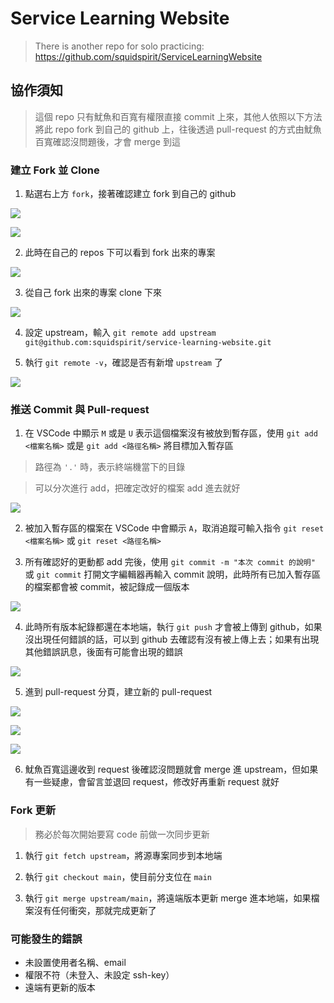 # Service Learning Website

> There is another repo for solo practicing: 
> https://github.com/squidspirit/ServiceLearningWebsite

## 協作須知

> 這個 repo 只有魷魚和百寬有權限直接 commit 上來，其他人依照以下方法將此 repo fork 到自己的 github 上，往後透過 pull-request 的方式由魷魚百寬確認沒問題後，才會 merge 到這

### 建立 Fork 並 Clone

1. 點選右上方 `fork`，接著確認建立 fork 到自己的 github

![](https://i.imgur.com/NbaQObc.png)

![](https://i.imgur.com/vBqAolr.png)

2. 此時在自己的 repos 下可以看到 fork 出來的專案

![](https://i.imgur.com/wJtCDup.png)

3. 從自己 fork 出來的專案 clone 下來

![](https://i.imgur.com/thO6fzE.png)

4. 設定 upstream，輸入 `git remote add upstream git@github.com:squidspirit/service-learning-website.git`

5. 執行 `git remote -v`，確認是否有新增 `upstream` 了

![](https://i.imgur.com/qK689qQ.png)


### 推送 Commit 與 Pull-request

1. 在 VSCode 中顯示 `M` 或是 `U` 表示這個檔案沒有被放到暫存區，使用 `git add <檔案名稱>` 或是 `git add <路徑名稱>` 將目標加入暫存區

> 路徑為 `'.'` 時，表示終端機當下的目錄

> 可以分次進行 add，把確定改好的檔案 add 進去就好

![](https://i.imgur.com/4RxPfSk.png)

2. 被加入暫存區的檔案在 VSCode 中會顯示 `A`，取消追蹤可輸入指令 `git reset <檔案名稱>` 或 `git reset <路徑名稱>`

3. 所有確認好的更動都 add 完後，使用 `git commit -m "本次 commit 的說明"` 或 `git commit` 打開文字編輯器再輸入 commit 說明，此時所有已加入暫存區的檔案都會被 commit，被記錄成一個版本

![](https://i.imgur.com/rR4Q5Pl.png)

4. 此時所有版本紀錄都還在本地端，執行 `git push` 才會被上傳到 github，如果沒出現任何錯誤的話，可以到 github 去確認有沒有被上傳上去；如果有出現其他錯誤訊息，後面有可能會出現的錯誤

![](https://i.imgur.com/j8tsKFH.png)

5. 進到 pull-request 分頁，建立新的 pull-request

![](https://i.imgur.com/l11rjUa.png)

![](https://i.imgur.com/74AidQb.png)

![](https://i.imgur.com/HVSvU2R.png)

6. 魷魚百寬這邊收到 request 後確認沒問題就會 merge 進 upstream，但如果有一些疑慮，會留言並退回 request，修改好再重新 request 就好

### Fork 更新

> 務必於每次開始要寫 code 前做一次同步更新

1. 執行 `git fetch upstream`，將源專案同步到本地端

2. 執行 `git checkout main`，使目前分支位在 `main`

3. 執行 `git merge upstream/main`，將遠端版本更新 merge 進本地端，如果檔案沒有任何衝突，那就完成更新了

### 可能發生的錯誤

- 未設置使用者名稱、email
- 權限不符（未登入、未設定 ssh-key）
- 遠端有更新的版本